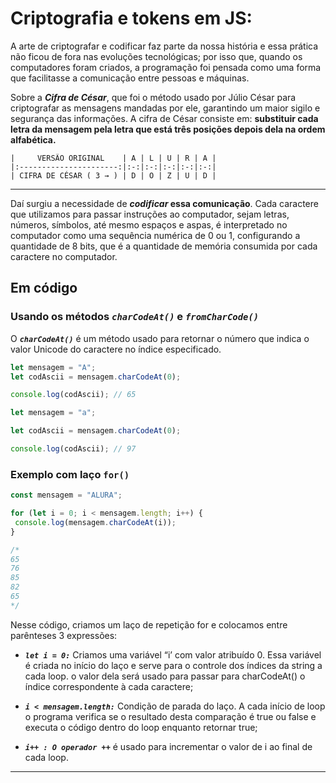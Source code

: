 # Criptografia e tokens em JS:

A arte de criptografar e codificar faz parte da nossa história e essa prática não ficou de fora nas evoluções tecnológicas; por isso que, quando os computadores foram criados, a programação foi pensada como uma forma que facilitasse a comunicação entre pessoas e máquinas.

Sobre a ***Cifra de César***, que foi o método usado por Júlio César para criptografar as mensagens mandadas por ele, garantindo um maior sigilo e segurança das informações. A cifra de César consiste em: **substituir cada letra da mensagem pela letra que está três posições depois dela na ordem alfabética.**

```
|     VERSÃO ORIGINAL    | A | L | U | R | A |
|:----------------------:|:-:|:-:|:-:|:-:|:-:|
| CIFRA DE CÉSAR ( 3 → ) | D | O | Z | U | D |
```

---

Daí surgiu a necessidade de ***codificar* essa comunicação**. Cada caractere que utilizamos para passar instruções ao computador, sejam letras, números, símbolos, até mesmo espaços e aspas, é interpretado no computador como uma sequência numérica de 0 ou 1, configurando a quantidade de 8 bits, que é a quantidade de memória consumida por cada caractere no computador.

## Em código

### Usando os métodos ***``charCodeAt()``*** e ***``fromCharCode()``***

O ***``charCodeAt()``*** é um método usado para retornar o número que indica o valor Unicode do caractere no índice especificado.

```js
let mensagem = "A";
let codAscii = mensagem.charCodeAt(0);

console.log(codAscii); // 65

let mensagem = "a";

let codAscii = mensagem.charCodeAt(0);

console.log(codAscii); // 97
```

### Exemplo com laço ``for()``

```js
const mensagem = "ALURA";

for (let i = 0; i < mensagem.length; i++) {
 console.log(mensagem.charCodeAt(i));
}

/*
65
76
85
82
65
*/
```

Nesse código, criamos um laço de repetição for e colocamos entre parênteses 3 expressões:

- ***``let i = 0:``*** Criamos uma variável “i’ com valor atribuído 0. Essa variável é criada no início do laço e serve para o controle dos índices da string a cada loop. o valor dela será usado para passar para charCodeAt() o índice correspondente à cada caractere;

- ***``i < mensagem.length:``*** Condição de parada do laço. A cada início de loop o programa verifica se o resultado desta comparação é true ou false e executa o código dentro do loop enquanto retornar true;


- ***``i++ : O operador ++``*** é usado para incrementar o valor de i ao final de cada loop.

---